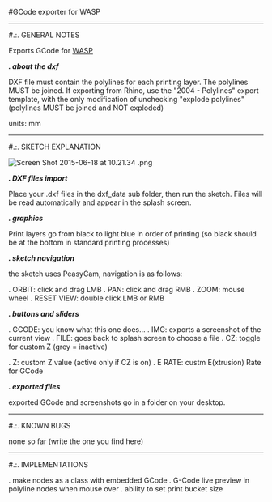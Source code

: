 #GCode exporter for WASP

____________________________________________________________________________________________________________________________________


#.:. GENERAL NOTES

Exports GCode for [WASP](http://www.wasproject.it)


***. about the dxf***

DXF file must contain the polylines for each printing layer. The polylines MUST be joined. If exporting from Rhino, use the "2004 - Polylines" export template, with the only modification of unchecking "explode polylines" (polylines MUST be joined and NOT exploded)

units: mm

____________________________________________________________________________________________________________________________________
#.:. SKETCH EXPLANATION

![Screen Shot 2015-06-18 at 10.21.34 .png](https://bitbucket.org/repo/54xoGG/images/968750995-Screen%20Shot%202015-06-18%20at%2010.21.34%20.png)

***. DXF files import***

Place your .dxf files in the dxf_data sub folder, then run the sketch. Files will be read automatically and appear in the splash screen.

***. graphics***

Print layers go from black to light blue in order of printing (so black should be at the bottom in standard printing processes)


***. sketch navigation***

the sketch uses PeasyCam, navigation is as follows:

. ORBIT: click and drag LMB
. PAN: click and drag RMB
. ZOOM: mouse wheel
. RESET VIEW: double click LMB or RMB


***. buttons and sliders***

. GCODE: you know what this one does...
. IMG: exports a screenshot of the current view
. FILE: goes back to splash screen to choose a file
. CZ: toggle for custom Z (grey = inactive)

. Z: custom Z value (active only if CZ is on)
. E RATE: custm E(xtrusion) Rate for GCode


***. exported files***

exported GCode and screenshots go in a folder on your desktop.


____________________________________________________________________________________________________________________________________
#.:. KNOWN BUGS

none so far (write the one you find here)


____________________________________________________________________________________________________________________________________
#.:. IMPLEMENTATIONS

. make nodes as a class with embedded GCode
. G-Code live preview in polyline nodes when mouse over
. ability to set print bucket size
